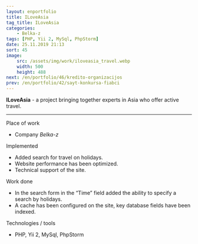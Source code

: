 ```yaml
---
layout: enportfolio
title: ILoveAsia
tag_title: ILoveAsia
categories:
    - Belka-z
tags: [PHP, Yii 2, MySql, PhpStorm]
date: 25.11.2019 21:13
sort: 45
image: 
    src: /assets/img/work/iloveasia_travel.webp 
    width: 500
    height: 488
next: /en/portfolio/46/kredito-organizacijos
prev: /en/portfolio/42/sayt-konkursa-fiabci
---
```


**ILoveAsia** - a project bringing together experts in Asia who offer active travel.

---

Place of work

* Company _Belka-z_

Implemented

* Added search for travel on holidays.
* Website performance has been optimized.
* Technical support of the site.

Work done

* In the search form in the “Time” field added the ability to specify a search by holidays.
* A cache has been configured on the site, key database fields have been indexed.

Technologies / tools

* PHP, Yii 2, MySql, PhpStorm
